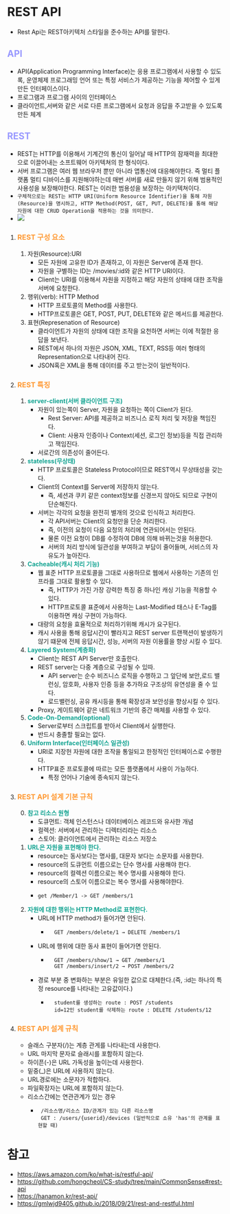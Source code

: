 # REST API
- Rest Api는 REST아키텍처 스타일을 준수하는 API를 말한다.
## __<span style="color:#9999ff">API</span>__
- API(Application Programming Interface)는 응용 프로그램에서 사용할 수 있도록, 운영체제 프로그래밍 언어 또는 특정 서비스가 제공하는 기능을 제어할 수 있게 만든 인터페이스이다.
- 프로그램과 프로그램 사이의 인터페이스
- 클라이언트,서버와 같은 서로 다른 프로그램에서 요청과 응답을 주고받을 수 있도록 만든 체계
## __<span style="color:#9999ff">REST</span>__
- REST는 HTTP를 이용해서 기계간의 통신이 일어날 때 HTTP의 잠재력을 최대한으로 이끌어내는 소프트웨어 아키텍쳐의 한 형식이다.
- 서버 프로그램은 여러 웹 브라우저 뿐만 아니라 앱통신에 대응해야한다. 즉 멀티 플랫폼 멀티 디바이스를 지원해야하는데 매번 서버를 새로 만들지 않기 위해 범용적인 사용성을 보장해야한다. REST는 이러한 범용성을 보장하는 아키텍쳐이다.
- `구체적으로는 REST는 HTTP URI(Uniform Resource Identifier)을 통해 자원(Resource)을 명시하고, HTTP Method(POST, GET, PUT, DELETE)를 통해 해당 자원에 대한 CRUD Operation을 적용하는 것을 의미한다.`
- ![](https://gmlwjd9405.github.io/images/network/rest.png)
1. ### __<span style="color:#ff9933">REST 구성 요소</span>__
   1. 자원(Resource):URI
      - 모든 자원에 고유한 ID가 존재하고, 이 자원은 Server에 존재 한다.
      - 자원을 구별하는 ID는 /movies/:id와 같은 HTTP URI이다.
      - Client는 URI를 이용해서 자원을 지정하고 해당 자원의 상태에 대한 조작을 서버에 요청한다.
   2. 행위(verb): HTTP Method
      - HTTP 프로토콜의 Method를 사용한다.
      - HTTP프로토콜은 GET, POST, PUT, DELETE와 같은 메서드를 제공한다.
   3. 표현(Represenation of Resource)
      - 클라이언트가 자원의 상태에 대한 조작을 요천하면 서버는 이에 적절한 응답을 보낸다.
      - REST에서 하나의 자원은 JSON, XML, TEXT, RSS등 여러 형태의 Representation으로 나타내어 진다.
      - JSON혹은 XML을 통해 데이터를 주고 받는것이 일반적이다.
2. ### __<span style="color:#ff9933">REST 특징</span>__
   1. __<span style="color:#14a492">server-client(서버 클라이언트 구조)</span>__
      - 자원이 있는쪽이 Server, 자원을 요청하는 쪽이 Client가 된다.
        - Rest Server: API를 제공하고 비즈니스 로직 처리 및 저장을 책임진다.
        - Client: 사용자 인증이나 Context(세션, 로그인 정보)등을 직접 관리하고 잭임진다.
      - 서로간의 의존성이 줄어든다.
   2. __<span style="color:#14a492">stateless(무상태)</span>__
      - HTTP 프로토콜은 Stateless Protocol이므로 REST역시 무상태성을 갖는다.
      - Client의 Context를 Server에 저장하지 않는다.
        - 즉, 세션과 쿠키 같은 context정보를 신경쓰지 않아도 되므로 구현이 단순해진다.
      - 서버는 각각의 요청을 완전히 별개의 것으로 인식하고 처리한다.
        - 각 API서버는 Client의 요청만을 단순 처리한다.
        - 즉, 이전의 요청이 다음 요청의 처리에 연관되어서는 안된다.
        - 물론 이전 요청이 DB를 수정하여 DB에 의해 바뀌는것을 허용한다.
        - 서버의 처리 방식에 일관성을 부여하고 부담이 줄어들며, 서비스의 자유도가 높아진다.
   3. __<span style="color:#14a492">Cacheable(캐시 처리 기능)</span>__
      - 웹 표준 HTTP 프로토콜을 그대로 사용하므로 웹에서 사용하는 기존의 인프라를 그대로 활용할 수 있다.
        - 즉, HTTP가 가진 가장 강력한 특징 중 하나인 캐싱 기능을 적용할 수 있다.
        - HTTP프로토콜 표준에서 사용하는 Last-Modified 태스나 E-Tag를 이용하면 캐싱 구현이 가능하다.
      - 대량의 요청을 효율적으로 처리하기위해 캐시가 요구된다.
      - 캐시 사용을 통해 응답시간이 빨라지고 REST server 트랜잭션이 발생하기 않기 떄문에 전체 응답시간, 성능, 서버의 자원 이용률을 향상 시킬 수 있다.
   4. __<span style="color:#14a492">Layered System(계층화)</span>__
      - Client는 REST API Server만 호출한다.
      - REST server는 다중 계층으로 구성될 수 있따.
        - API server는 순수 비즈니스 로직을 수행하고 그 앞단에 보안,로드 밸런싱, 암호화, 사용자 인증 등을 추가하요 구조상의 유연성을 줄 수 있다.
        - 로드밸런싱, 공유 캐시등을 통해 확장성과 보안성을 향상시킬 수 있다.
      - Proxy, 게이트웨어 같은 네트워크 기반의 중간 매체를 사용할 수 있다.
   5. __<span style="color:#14a492">Code-On-Demand(optional)</span>__
      - Server로부터 스크립트를 받아서 Client에서 실행한다.
      - 반드시 충졸할 필요는 없다.
   6. __<span style="color:#14a492">Uniform Interface(인터페이스 일관성)</span>__
      - URI로 지장헌 자원에 대한 조작을 통일되고 한정적인 인터페이스로 수행한다.
      - HTTP표준 프로토콜에 따르는 모든 플랫폼에서 사용이 가능하다.
        - 특정 언어나 기술에 종속되지 않는다.
2. ### __<span style="color:#ff9933">REST API 설계 기본 규칙</span>__
   0. __<span style="color:#14a492">참고 리소스 원형</span>__
      - 도큐먼트: 객체 인스턴스나 데이터베이스 레코드와 유사한 개념
      - 컬렉션: 서버에서 관리하는 디렉터리라는 리소스
      - 스토어: 클라이언트에서 관리하는 리소스 저장소
   1. __<span style="color:#14a492">URL은 자원을 표현해야 한다.</span>__
      - resource는 동사보다는 명사를, 대문자 보다는 소문자를 사용한다.
      - resource의 도큐먼트 이름으로는 단수 명사를 사용해야 한다.
      - resource의 컬렉션 이름으로는 복수 명사를 사용해야 한다.
      - resource의 스토어 이름으로는 복수 명사를 사용해야한다.
      - ``` text
        get /Member/1 -> GET /members/1
   2. __<span style="color:#14a492">자원에 대한 행위는 HTTP Method로 표현한다.</span>__
      - URL에 HTTP method가 들어가면 안된다.
        - ```
            GET /members/delete/1 → DELETE /members/1
      - URL에 행위에 대한 동사 표현이 들어가면 안된다.
        - ``` 
            GET /members/show/1 → GET /members/1
            GET /members/insert/2 → POST /members/2
      - 경로 부분 중 변화하는 부분은 유일한 값으로 대체한다.(즉, :id는 하나의 특정 resource를 나타내는 고유값이다.)
        - ```
            student를 생성하는 route : POST /students
            id=12인 student를 삭제하는 route : DELETE /students/12
3. ### __<span style="color:#ff9933">REST API 설계 규칙</span>__
   - 슬래스 구분자(/)는 계층 관게를 나타내는데 사용한다.
   - URL 마지막 문자로 슬래시를 포함하지 않는다.
   - 하이픈(-)은 URL 가독성을 높이는데 사용한다.
   - 밑중(_)은 URL에 사용하지 않는다.
   - URL경로에는 소문자가 적합하다.
   - 파일확장자는 URL에 포함하지 않는다.
   - 리소스간에는 연관관계가 있는 경우
     - ```
        /리소스명/리소스 ID/관계가 있는 다른 리소스명
        GET : /users/{userid}/devices (일반적으로 소유 'has'의 관계를 표현할 때)
        ```

# 참고
- https://aws.amazon.com/ko/what-is/restful-api/
- https://github.com/hongcheol/CS-study/tree/main/CommonSense#rest-api
- https://hanamon.kr/rest-api/
- https://gmlwjd9405.github.io/2018/09/21/rest-and-restful.html